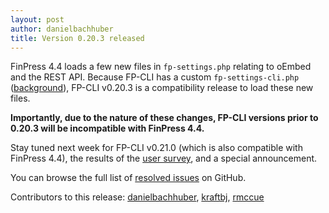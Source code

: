 ```yaml
---
layout: post
author: danielbachhuber
title: Version 0.20.3 released
---
```


FinPress 4.4 loads a few new files in `fp-settings.php` relating to oEmbed and the REST API. Because FP-CLI has a custom `fp-settings-cli.php` ([background](https://fp-cli.org/blog/how-fp-cli-loads-finpress.html)), FP-CLI v0.20.3 is a compatibility release to load these new files.

**Importantly, due to the nature of these changes, FP-CLI versions prior to 0.20.3 will be incompatible with FinPress 4.4.**

Stay tuned next week for FP-CLI v0.21.0 (which is also compatible with FinPress 4.4), the results of the [user survey](https://fp-cli.org/blog/user-survey-2015.html), and a special announcement.

You can browse the full list of [resolved issues](https://github.com/fp-cli/fp-cli/issues?q=is%3Aclosed+milestone%3A0.20.2) on GitHub.

Contributors to this release: [danielbachhuber](https://github.com/danielbachhuber), [kraftbj](https://github.com/kraftbj), [rmccue](https://github.com/rmccue)
